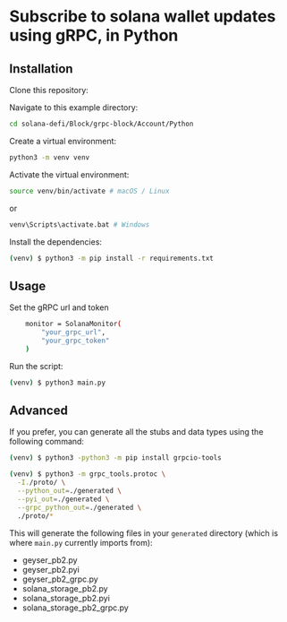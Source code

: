 # Subscribe to solana wallet updates using gRPC, in Python

## Installation

Clone this repository:

Navigate to this example directory:

```bash
cd solana-defi/Block/grpc-block/Account/Python
```

Create a virtual environment:

```bash
python3 -m venv venv
```

Activate the virtual environment:

```bash
source venv/bin/activate # macOS / Linux
```
or 

```bash
venv\Scripts\activate.bat # Windows
```

Install the dependencies:

```bash
(venv) $ python3 -m pip install -r requirements.txt
```

## Usage

Set the gRPC url and token

```bash
    monitor = SolanaMonitor(
        "your_grpc_url",
        "your_grpc_token"
    )
```

Run the script:

```bash
(venv) $ python3 main.py
```

## Advanced

If you prefer, you can generate all the stubs and data types using the following command:

```bash
(venv) $ python3 -python3 -m pip install grpcio-tools

(venv) $ python3 -m grpc_tools.protoc \
  -I./proto/ \
  --python_out=./generated \
  --pyi_out=./generated \
  --grpc_python_out=./generated \
  ./proto/*
```

This will generate the following files in your `generated` directory (which is where `main.py` currently imports from):
- geyser_pb2.py
- geyser_pb2.pyi
- geyser_pb2_grpc.py
- solana_storage_pb2.py
- solana_storage_pb2.pyi
- solana_storage_pb2_grpc.py